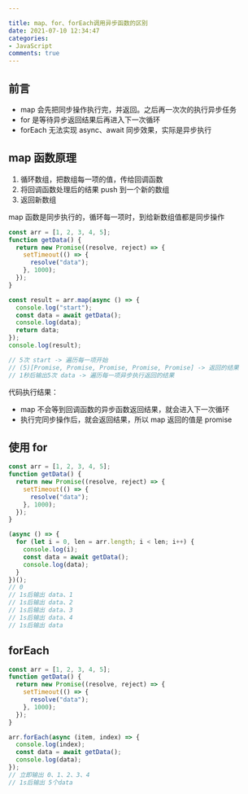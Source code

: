 ```yaml
---

title: map、for、forEach调用异步函数的区别
date: 2021-07-10 12:34:47
categories:
- JavaScript
comments: true
---
```


## 前言

- map 会先把同步操作执行完，并返回。之后再一次次的执行异步任务
- for 是等待异步返回结果后再进入下一次循环
- forEach 无法实现 async、await 同步效果，实际是异步执行

<!-- more -->




## map 函数原理

1. 循环数组，把数组每一项的值，传给回调函数
2. 将回调函数处理后的结果 push 到一个新的数组
3. 返回新数组

map 函数是同步执行的，循环每一项时，到给新数组值都是同步操作

```js
const arr = [1, 2, 3, 4, 5];
function getData() {
  return new Promise((resolve, reject) => {
    setTimeout(() => {
      resolve("data");
    }, 1000);
  });
}

const result = arr.map(async () => {
  console.log("start");
  const data = await getData();
  console.log(data);
  return data;
});
console.log(result);

// 5次 start -> 遍历每一项开始
// (5)[Promise, Promise, Promise, Promise, Promise] -> 返回的结果
// 1秒后输出5次 data -> 遍历每一项异步执行返回的结果
```

代码执行结果：

- map 不会等到回调函数的异步函数返回结果，就会进入下一次循环
- 执行完同步操作后，就会返回结果，所以 map 返回的值是 promise



## 使用 for 

```js
const arr = [1, 2, 3, 4, 5];
function getData() {
  return new Promise((resolve, reject) => {
    setTimeout(() => {
      resolve("data");
    }, 1000);
  });
}

(async () => {
  for (let i = 0, len = arr.length; i < len; i++) {
    console.log(i);
    const data = await getData();
    console.log(data);
  }
})();
// 0
// 1s后输出 data、1
// 1s后输出 data、2
// 1s后输出 data、3
// 1s后输出 data、4
// 1s后输出 data
```



## forEach

```js
const arr = [1, 2, 3, 4, 5];
function getData() {
  return new Promise((resolve, reject) => {
    setTimeout(() => {
      resolve("data");
    }, 1000);
  });
}

arr.forEach(async (item, index) => {
  console.log(index);
  const data = await getData();
  console.log(data);
});
// 立即输出 0、1、2、3、4
// 1s后输出 5个data
```

